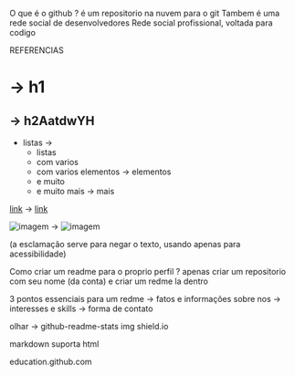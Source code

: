   O que é o github ?
é um repositorio na nuvem para o git
Tambem é uma rede social de desenvolvedores
Rede social profissional, voltada para codigo

REFERENCIAS

# -> h1

## -> h2AatdwYH

 - listas -> <ul><li>listas</li><li>com varios
 - com varios elementos -> elementos</li><li>e muito
 - e muito mais -> mais</li></ul>

[link](https://github.com/) -> <a href="https://github.com/"> link </a>

![imagem](httpss://pudim.com.br/pudim.jpg) -> <img src="https://pudim.com.br/pudim.jpg" alt="imagem" />

(a esclamação serve para negar o texto, usando apenas para acessibilidade)

Como criar um readme para o proprio perfil ?
apenas criar um repositorio com seu nome (da conta) e criar um redme la dentro

3 pontos essenciais para um redme
-> fatos e informações sobre nos
-> interesses e skills
-> forma de contato

olhar -> github-readme-stats
         img shield.io

markdown suporta html

education.github.com
